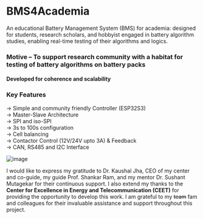 # BMS4Academia

An educational Battery Management System (BMS) for academia: designed for students, research scholars, and hobbyist engaged in battery algorithm studies, enabling real-time testing of their algorithms and logics.

### Motive – To support research community with a habitat for testing of battery algorithms on battery packs

#### Developed for coherence and scalability 

### Key Features
-> Simple and community friendly Controller (ESP32S3)    
-> Master-Slave Architecture     
-> SPI and iso-SPI          
-> 3s to 100s configuration          
-> Cell balancing      
-> Contactor Control (12V/24V upto 3A) & Feedback      
-> CAN, RS485 and I2C Interface

![image](https://github.com/user-attachments/assets/783739bd-4706-4405-a38a-a649b6d498d9)

I would like to express my gratitude to Dr. Kaushal Jha, CEO of my center and co-guide, my guide Prof. Shankar Ram, and my mentor Dr. Sushant Mutagekar for their continuous support. I also extend my thanks to the **Center for Excellence in Energy and Telecommunication (CEET)** for providing the opportunity to develop this work. I am grateful to my ~~team~~ fam and colleagues for their invaluable assistance and support throughout this project.
